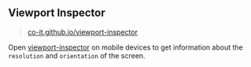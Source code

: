 ## Viewport Inspector
> [co-it.github.io/viewport-inspector](https://co-it.github.io/viewport-inspector/)

Open [viewport-inspector](https://co-it.github.io/viewport-inspector/) on mobile devices to get information about the `resolution` and `orientation` of the screen.